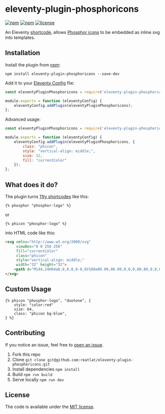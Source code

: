 # eleventy-plugin-phosphoricons
[![npm](https://img.shields.io/npm/v/eleventy-plugin-phosphoricons.svg)](https://npmjs.com/package/eleventy-plugin-phosphoricons)
[![npm](https://img.shields.io/npm/dt/eleventy-plugin-phosphoricons.svg)](https://npmjs.com/package/eleventy-plugin-phosphoricons)
[![license](https://img.shields.io/npm/l/eleventy-plugin-phosphoricons.svg)](https://npmjs.com/package/eleventy-plugin-phosphoricons)

An Eleventy [shortcode](https://www.11ty.dev/docs/shortcodes/), allows [Phosphor icons](https://phosphoricons.com/) to be embedded as inline svg into templates.

## Installation
Install the plugin from [npm](https://www.npmjs.com/package/eleventy-plugin-phosphoricons):

```
npm install eleventy-plugin-phosphoricons --save-dev
```


Add it to your [Eleventy Config](https://www.11ty.dev/docs/config/) file:

```js
const eleventyPluginPhosphoricons = require('eleventy-plugin-phosphoricons');

module.exports = function (eleventyConfig) {
    eleventyConfig.addPlugin(eleventyPluginPhosphoricons);
};
```


Advanced usage:

```js
const eleventyPluginPhosphoricons = require('eleventy-plugin-phosphoricons');

module.exports = function (eleventyConfig) {
    eleventyConfig.addPlugin(eleventyPluginPhosphoricons, {
        class: "phicon",
        style: "vertical-align: middle;",
        size: 32,
        fill: "currentColor"
    });
};
```


## What does it do?
The plugin turns [11ty shortcodes](https://www.11ty.dev/docs/shortcodes/) like this:

```nunjucks
{% phosphor "phosphor-logo" %}
```

or 

```nunjucks
{% phicon "phosphor-logo" %}
```

into HTML code like this:

```html
<svg xmlns="http://www.w3.org/2000/svg" 
     viewBox="0 0 256 256" 
     fill="currentColor" 
     class="phicon"
     style="vertical-align: middle;"
     width="32" height="32">
    <path d="M144,24H64a8,8,0,0,0-8,8V160a80.09,80.09,0,0,0,80,80,8,8,0,0,0,8-8V168a72,72,0,0,0,0-144ZM72,62.54,122.32,152H72Zm56,66.92L77.68,40H128ZM72.51,168H128v55.5A64.14,64.14,0,0,1,72.51,168ZM144,152V40a56,56,0,0,1,0,112Z"></path>
</svg>
```


## Custom Usage

```nunjucks
{% phicon "phosphor-logo", "duotone", { 
    style: "color:red" 
    size: 64,
    class: "phicon bg-blue",
} %}
```


## Contributing
If you notice an issue, feel free to [open an issue](https://github.com/reatlat/eleventy-plugin-phosphoricons/issues).

1. Fork this repo
2. Clone `git clone git@github.com:reatlat/eleventy-plugin-phosphoricons.git`
3. Install dependencies `npm install`
4. Build `npm run build`
5. Serve locally `npm run dev`


## License
The code is available under the [MIT license](LICENSE).
